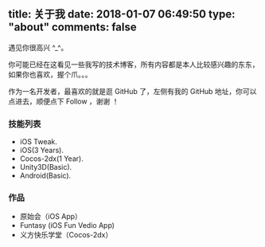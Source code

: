 title: 关于我
date: 2018-01-07 06:49:50
type: "about"
comments: false
---

遇见你很高兴 ^_^。

你可能已经在这看见一些我写的技术博客，所有内容都是本人比较感兴趣的东东，如果你也喜欢，握个爪。。。

作为一名开发者，最喜欢的就是逛 GitHub 了，左侧有我的 GitHub 地址，你可以点进去，顺便点下 Follow ，谢谢 ！

### 技能列表

* iOS Tweak.
* iOS(3 Years).
* Cocos-2dx(1 Year).
* Unity3D(Basic).
* Android(Basic).

### 作品

* 原始会（iOS App）
* Funtasy (iOS Fun Vedio App)
* 义方快乐学堂（Cocos-2dx）


